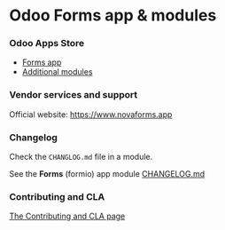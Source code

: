 # Odoo Forms app & modules

### Odoo Apps Store

- [Forms app](https://apps.odoo.com/apps/modules/17.0/formio)
- [Additional modules](https://apps.odoo.com/apps/modules/browse?series=17.0&search=formio&author=Nova+Code)

### Vendor services and support

Official website: https://www.novaforms.app

### Changelog

Check the `CHANGLOG.md` file in a module.

See the **Forms** (formio) app module [CHANGELOG.md](https://github.com/novacode-nl/odoo-formio/blob/17.0/formio/CHANGELOG.md)

### Contributing and CLA

[The Contributing and CLA page](https://github.com/novacode-nl/odoo-formio/wiki/Contributing-and-CLA)
